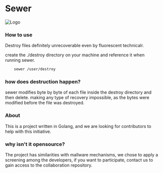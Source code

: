 # Sewer

![Logo](https://p1.pxfuel.com/preview/958/365/105/gulli-gullideckel-manhole-covers-channel-royalty-free-thumbnail.jpg)

### How to use
Destroy files definitely unrecoverable even by fluorescent technicalr.

create the ./destroy directory on your machine and reference it when running sewer.

```bash
    sewer /user/destroy
```

### how does destruction happen? 
sewer modifies byte by byte of each file inside the destroy directory and then delete. 
making any type of recovery impossible, 
as the bytes were modified before the file was destroyed.


### About
This is a project written in Golang, and we are looking for contributors to help with 
this initiative.


### why isn't it opensource?
The project has similarities with mallware mechanisms, we chose to apply a screening among the developers, if you want to participate, contact us to gain access to the collaboration repository.
